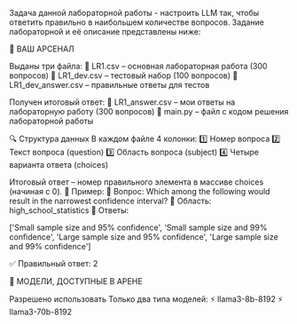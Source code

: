 Задача данной лабораторной работы - настроить LLM так, чтобы ответить правильно в наибольшем количестве вопросов.
Задание лабораторной и её описание представлены ниже:

📜 ВАШ АРСЕНАЛ

Выданы три файла:
📂 LR1.csv – основная лабораторная работа (300 вопросов)
📂 LR1_dev.csv – тестовый набор (100 вопросов)
📂 LR1_dev_answer.csv – правильные ответы для тестов

Получен итоговый ответ:
📂 LR1_answer.csv – мои ответы на лабораторную работу (300 вопросов)
📂 main.py – файл с кодом решения лабораторной работы

🔍 Структура данных
В каждом файле 4 колонки:
1️⃣ Номер вопроса
2️⃣ Текст вопроса (question)
3️⃣ Область вопроса (subject)
4️⃣ Четыре варианта ответа (choices)

Итоговый ответ – номер правильного элемента в массиве choices (начиная с 0).
🔹 Пример:
💬 Вопрос: Which among the following would result in the narrowest confidence interval?
📖 Область: high_school_statistics
🔢 Ответы:

['Small sample size and 95% confidence',
 'Small sample size and 99% confidence',
 'Large sample size and 95% confidence',
 'Large sample size and 99% confidence']

✅ Правильный ответ: 2

🤖 МОДЕЛИ, ДОСТУПНЫЕ В АРЕНЕ

Разрешено использовать Только два типа моделей:
⚡️ llama3-8b-8192
⚡️ llama3-70b-8192
